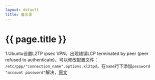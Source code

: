 ```yaml
---
layout: default
title: 备忘录
---
```


{{ page.title }}
===

1.Ubuntu设置L2TP ipsec VPN，出现错误LCP terminated by peer (peer refused to authenticate)，可以修改配置文件： `/etc/ppp/"connection_name".options.xl2tpd`，在`name`行下添加`password "account password"`解决，[原文](https://answers.launchpad.net/l2tp-ipsec-vpn/+question/183813)
